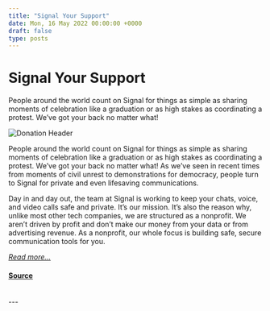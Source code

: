```yaml
---
title: "Signal Your Support"
date: Mon, 16 May 2022 00:00:00 +0000
draft: false
type: posts
---
```

# Signal Your Support





 People around the world count on Signal for things as simple as sharing moments of celebration like a graduation or as high stakes as coordinating a protest. We’ve got your back no matter what!

![Donation Header](/blog/images/donate-small-compressed.png)

People around the world count on Signal for things as simple as sharing moments of celebration like a graduation or as high stakes as coordinating a protest. We’ve got your back no matter what! As we’ve seen in recent times from moments of civil unrest to demonstrations for democracy, people turn to Signal for private and even lifesaving communications.

Day in and day out, the team at Signal is working to keep your chats, voice, and video calls safe and private. It’s our mission. It’s also the reason why, unlike most other tech companies, we are structured as a nonprofit. ​We aren’t driven by profit and don’t make our money from your data or from advertising revenue. As a nonprofit, our whole focus is building safe, secure communication tools for you.

[_Read more..._](https://signal.org/blog/signal-your-support/)

#### [Source](https://signal.org/blog/signal-your-support/)

<br/>
---
